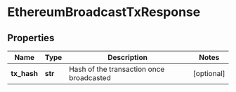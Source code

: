 # EthereumBroadcastTxResponse


## Properties
Name | Type | Description | Notes
------------ | ------------- | ------------- | -------------
**tx_hash** | **str** | Hash of the transaction once broadcasted | [optional] 


